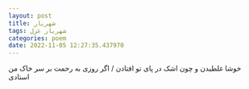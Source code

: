 ```yaml
---
layout: post
title: شهریار
tags: شهریار غزل
categories: poem
date: 2022-11-05 12:27:35.437970
---
```


خوشا غلطیدن و چون اشک در پای تو افتادن / اگر روزی به رحمت بر سر خاک من استادی